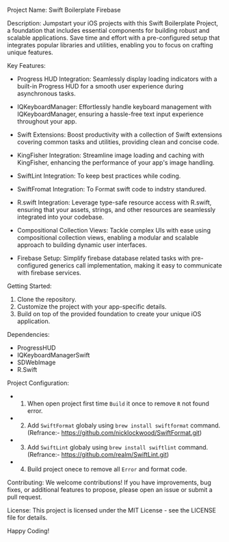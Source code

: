 Project Name: Swift Boilerplate Firebase

Description:
Jumpstart your iOS projects with this Swift Boilerplate Project, a foundation that includes essential components for building robust and scalable applications. Save time and effort with a pre-configured setup that integrates popular libraries and utilities, enabling you to focus on crafting unique features.

Key Features:

- Progress HUD Integration: Seamlessly display loading indicators with a built-in Progress HUD for a smooth user experience during asynchronous tasks.

- IQKeyboardManager: Effortlessly handle keyboard management with IQKeyboardManager, ensuring a hassle-free text input experience throughout your app.

- Swift Extensions: Boost productivity with a collection of Swift extensions covering common tasks and utilities, providing clean and concise code.

- KingFisher Integration: Streamline image loading and caching with KingFisher, enhancing the performance of your app's image handling.

- SwiftLint Integration: To keep best practices while coding.

- SwiftFromat Integration: To Format swift code to indstry standured.

- R.swift Integration: Leverage type-safe resource access with R.swift, ensuring that your assets, strings, and other resources are seamlessly integrated into your codebase.

- Compositional Collection Views: Tackle complex UIs with ease using compositional collection views, enabling a modular and scalable approach to building dynamic user interfaces.

- Firebase Setup: Simplify firebase database related tasks with pre-configured generics call implementation, making it easy to communicate with firebase services.

Getting Started:
1. Clone the repository.
2. Customize the project with your app-specific details.
3. Build on top of the provided foundation to create your unique iOS application.

Dependencies:
- ProgressHUD
- IQKeyboardManagerSwift
- SDWebImage
- R.Swift

Project Configuration:
- 1. When open project first time `Build` it once to remove `R` not found error.
- 2. Add `SwiftFormat` globaly using `brew install swiftformat` command. (Refrance:- https://github.com/nicklockwood/SwiftFormat.git)
- 3. Add `SwiftLint` globaly using `brew install swiftlint` command. (Refrance:- https://github.com/realm/SwiftLint.git)
- 4. Build project onece to remove all `Error` and format code.

Contributing:
We welcome contributions! If you have improvements, bug fixes, or additional features to propose, please open an issue or submit a pull request.

License:
This project is licensed under the MIT License - see the LICENSE file for details.

Happy Coding!
